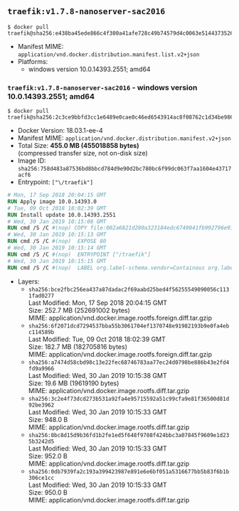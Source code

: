 ## `traefik:v1.7.8-nanoserver-sac2016`

```console
$ docker pull traefik@sha256:e438ba45ede866c4f300a41afe728c49b74579d4c0063e5144373526135f30d2
```

-	Manifest MIME: `application/vnd.docker.distribution.manifest.list.v2+json`
-	Platforms:
	-	windows version 10.0.14393.2551; amd64

### `traefik:v1.7.8-nanoserver-sac2016` - windows version 10.0.14393.2551; amd64

```console
$ docker pull traefik@sha256:2c3ce9bbfd3cc1e6489e0cae0c46ed6543914ac8f08762c1d34be9866c6224c4
```

-	Docker Version: 18.03.1-ee-4
-	Manifest MIME: `application/vnd.docker.distribution.manifest.v2+json`
-	Total Size: **455.0 MB (455018858 bytes)**  
	(compressed transfer size, not on-disk size)
-	Image ID: `sha256:758d483a87536bd8bbcd784d9e90d2bc780bc6f99dc063f7aa1604e43717acf6`
-	Entrypoint: `["\/traefik"]`

```dockerfile
# Mon, 17 Sep 2018 20:04:15 GMT
RUN Apply image 10.0.14393.0
# Tue, 09 Oct 2018 18:02:39 GMT
RUN Install update 10.0.14393.2551
# Wed, 30 Jan 2019 10:15:08 GMT
RUN cmd /S /C #(nop) COPY file:002a6821d280a323184edc6749041fb992796e93ab16e626ce660fd362bb1335 in \traefik.exe 
# Wed, 30 Jan 2019 10:15:13 GMT
RUN cmd /S /C #(nop)  EXPOSE 80
# Wed, 30 Jan 2019 10:15:14 GMT
RUN cmd /S /C #(nop)  ENTRYPOINT ["/traefik"]
# Wed, 30 Jan 2019 10:15:15 GMT
RUN cmd /S /C #(nop)  LABEL org.label-schema.vendor=Containous org.label-schema.url=https://traefik.io org.label-schema.name=Traefik org.label-schema.description=A modern reverse-proxy org.label-schema.version=v1.7.8 org.label-schema.docker.schema-version=1.0
```

-	Layers:
	-	`sha256:bce2fbc256ea437a87dadac2f69aabd25bed4f56255549090056c1131fad0277`  
		Last Modified: Mon, 17 Sep 2018 20:04:15 GMT  
		Size: 252.7 MB (252691002 bytes)  
		MIME: application/vnd.docker.image.rootfs.foreign.diff.tar.gzip
	-	`sha256:6f2071dcd7294537bba55b3061704ef1370748e91982193b9e0fa4ebc114589b`  
		Last Modified: Tue, 09 Oct 2018 18:02:39 GMT  
		Size: 182.7 MB (182705816 bytes)  
		MIME: application/vnd.docker.image.rootfs.foreign.diff.tar.gzip
	-	`sha256:a7474d58cbd98c13e22fec68746783aa77ec24d0798be886b43e2fd4fd9a9966`  
		Last Modified: Wed, 30 Jan 2019 10:15:38 GMT  
		Size: 19.6 MB (19619190 bytes)  
		MIME: application/vnd.docker.image.rootfs.diff.tar.gzip
	-	`sha256:3c2e4f73dcd273b531a92fa4e95715592a51c99cfa9e81f36500d81d92be3962`  
		Last Modified: Wed, 30 Jan 2019 10:15:33 GMT  
		Size: 948.0 B  
		MIME: application/vnd.docker.image.rootfs.diff.tar.gzip
	-	`sha256:8bc8d15d9b36fd1b2fe1ed5f648f9708f424bbc3a07845f9609e1d235b3242d5`  
		Last Modified: Wed, 30 Jan 2019 10:15:33 GMT  
		Size: 952.0 B  
		MIME: application/vnd.docker.image.rootfs.diff.tar.gzip
	-	`sha256:0db7939fa2c193a399423987e891e6e6bf051a5316677bb5b83f6b1b306ce1cc`  
		Last Modified: Wed, 30 Jan 2019 10:15:33 GMT  
		Size: 950.0 B  
		MIME: application/vnd.docker.image.rootfs.diff.tar.gzip

